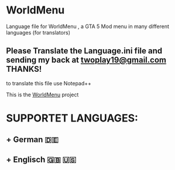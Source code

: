 # WorldMenu
Language file for WorldMenu , a GTA 5 Mod menu in many different languages (for translators)

## Please Translate the Language.ini file and sending my back at twoplay19@gmail.com THANKS!

to translate this file use Notepad++

This is the [WorldMenu](https://de.gta5-mods.com/scripts/german-native-trainer-with-special-features) project 


# SUPPORTET LANGUAGES:

## + German 🇩🇪
## + Englisch 🇬🇧 🇺🇸
